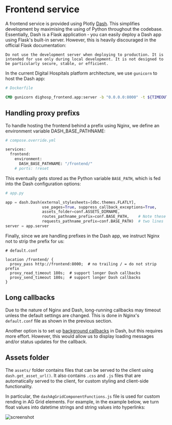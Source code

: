 # Frontend service

A frontend service is provided using Plotly [Dash](https://dash.plotly.com/). This simplifies development by maximising the using of Python throughout the codebase. Essentially, Dash is a Flask application &dash; you can easily deploy a Dash app using Flask's built-in server. However, this is heavily discouraged in the official Flask documentation:

```{warning}
Do not use the development server when deploying to production. It is intended for use only during local development. It is not designed to be particularly secure, stable, or efficient.
```

In the current Digital Hospitals platform architecture, we use `gunicorn` to host the Dash app:

```Dockerfile
# Dockerfile

CMD gunicorn dighosp_frontend.app:server -b "0.0.0.0:8000" -t ${TIMEOUT:-120} -w ${NUM_WORKERS:-4}
```

## Handling proxy prefixs

To handle hosting the frontend behind a prefix using Nginx, we define an environment variable DASH_BASE_PATHNAME:

```Dockerfile
# compose.override.yml

services:
  frontend:
    environment:
      DASH_BASE_PATHNAME: "/frontend/"
    # ports: !reset
```

This eventually gets stored as the Python variable `BASE_PATH`, which is fed into the Dash configuration options:

```py
# app.py

app = dash.Dash(external_stylesheets=[dbc.themes.FLATLY],
                use_pages=True, suppress_callback_exceptions=True,
                assets_folder=conf.ASSETS_DIRNAME,
                routes_pathname_prefix=conf.BASE_PATH,    # Note these
                requests_pathname_prefix=conf.BASE_PATH)  # two lines
server = app.server
```

Finally, since we are handling prefixes in the Dash app, we instruct Nginx not to strip the prefix for us:

```nginx
# default.conf

location /frontend/ {
  proxy_pass http://frontend:8000;  # no trailing / = do not strip prefix
  proxy_read_timeout 180s;  # support longer Dash callbacks
  proxy_send_timeout 180s;  # support longer Dash callbacks
}
```

## Long callbacks

Due to the nature of Nginx and Dash, long-running callbacks may timeout unless the default settings are changed. This is done in Nginx's `default.conf` file as shown in the previous section.

Another option is to set up [background callbacks](https://dash.plotly.com/background-callbacks) in Dash, but this requires more effort. However, this would allow us to display loading messages and/or status updates for the callback.

## Assets folder

The `assets/` folder contains files that can be served to the client using `dash.get_asset_url()`. It also contains `.css` and `.js` files that are automatically served to the client, for custom styling and client-side functionality.

In particular, the `dashAgGridComponentFunctions.js` file is used for custom rending in AG Grid elements. For example, in the example below, we turn float values into datetime strings and string values into hyperlinks:

![screenshot](/_static/dash_ag_grid_des.png)